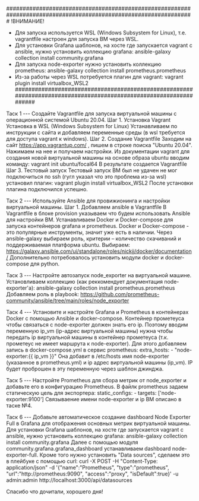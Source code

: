#################################################################################################################
!ВНИМАНИЕ! 
- Для запуска используется WSL (Windows Subsystem for Linux), т.е. vagrantfile настроен для запуска ВМ через WSL.
- Для установки Grafana шаблонов, на хосте где запускается vagrant с ansible, нужно установить коллекцию grafana:
    ansible-galaxy collection install community.grafana
- Для запуска node-exporter нужно установить коллекцию prometheus:
    ansible-galaxy collection install prometheus.prometheus
- Из-за работы через WSL потребуется плагин для vagrant:
    vagrant plugin install virtualbox_WSL2
##################################################################################################################

Таск 1 --- Создайте Vagrantfile для запуска виртуальной машины с операционной системой Ubuntu 20.04.
Шаг 1. Установка Vagrant
Установка в WSL (Windows Subsystem for Linux)
Устанавливаем по инструкции с сайта и добавляем переменные среды (в wsl требуется для доступа vagrant к windows).
Шаг 2. Создание Vagrantfile
Заходим на сайт https://app.vagrantup.com/ , пишем в строке поиска "Ubuntu 20.04". Нажимаем на нее и получаем настройки.
Из документации vagrant для создания новой виртуальной машины на основе образа ubuntu вводим команду: 
vagrant init ubuntu/focal64 
В результате создается Vagrantfile
Шаг 3. Тестовый запуск
Тестовый запуск ВМ был не удачен
не мог подключиться по ssh  (гугл указал что это проблема из-за wsl)
установил плагин:
vagrant plugin install virtualbox_WSL2
После установки плагина подключился успешно.


Таск 2 --- Используйте Ansible для провижионинга и настройки виртуальной машины.
Шаг 1.  Добавляем ansible в Vagrantfile
В Vagrantfile в блоке provision указываем что будем использовать Ansible для настройки ВМ.
Устанавливаем Docker и Docker-compose для запуска контейнеров grafana и prometheus.
Docker и Docker-compose - это популярные инструменты, значит уже есть в наличии. Через ansible-galaxy выбираем роль, критерии – количество скачиваний и поддерживаемая платформа ubuntu.
Выбираем:
https://galaxy.ansible.com/ui/standalone/roles/nickjj/docker/documentation/
Дополнительно потребовалось установить модули docker и docker-compose для python.


Таск 3 --- Настройте автозапуск node_exporter на виртуальной машине.
Установливаем коллекцию (как реккомендует документация node-exporter'a):
ansible-galaxy collection install prometheus.prometheus
Добавляем роль в playbook:
https://github.com/prometheus-community/ansible/tree/main/roles/node_exporter


Таск 4 --- Установите и настройте Grafana и Prometheus в контейнерах Docker с помощью Ansible и docker-compose.
Контейнер прометеуса чтобы связаться с node-exporter должен знать его ip.
Поэтому вводим переменную ip_vm (ip-адрес виртуальной машины) нужна чтобы передать ip виртуальной машины в контейнер прометеуса (т.к. прометеус не имеет маршрута к node-exporter). 
Для этого добавляем запись в docker-compose.yml в сервис prometheus:
    extra_hosts:
      - "node-exporter:{{ ip_vm }}"
Она добавит в /etc/hosts имя node-exporter (указанное в prometheus.yml) и ip адрес виртуальной машины (ip_vm).
IP будет проброшен в эту переменную через шаблон джинджа.


Таск 5 --- Настройте Prometheus для сбора метрик от node_exporter и добавьте его в конфигурацию Prometheus.
В файлк prometheus задаем статическую цель для экспортера:
    static_configs:
      - targets: ['node-exporter:9100']
Связываение имени node-exporter и ip ВМ описано в таске №4.

Таск 6 --- Добавьте автоматическое создание dashboard Node Exporter Full в Grafana для отображения основных метрик виртуальной машины.
Для установки Grafana шаблонов, на хосте где запускается vagrant с ansible, нужно установить коллекцию grafana:
    ansible-galaxy collection install community.grafana
Далее с помощью модуля community.grafana.grafana_dashboard устанавливаем dashboard node-exporter-full.
Кроме того нужно установить "Data sources", сделаем это в плейбуке с помощью curl:
curl -X POST -H "Content-Type: application/json" -d '{"name":"Prometheus", "type":"prometheus", "url":"http://prometheus:9090", "access":"proxy", "isDefault":true}' -u admin:admin http://localhost:3000/api/datasources

Спасибо что дочитали, хорошего дня!